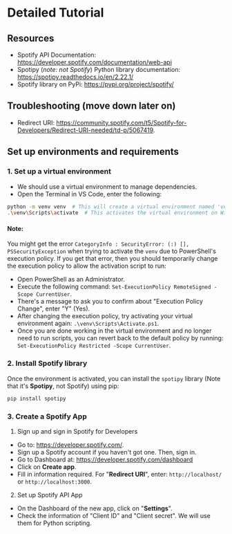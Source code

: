 # Detailed Tutorial

## Resources

- Spotify API Documentation: <https://developer.spotify.com/documentation/web-api>
- Spotipy (*note: not Spotify*) Python library documentation: <https://spotipy.readthedocs.io/en/2.22.1/>
- Spotify library on PyPi: <https://pypi.org/project/spotify/>

## Troubleshooting (move down later on)

- Redirect URI: <https://community.spotify.com/t5/Spotify-for-Developers/Redirect-URI-needed/td-p/5067419>.

## Set up environments and requirements

### 1. Set up a virtual environment 

- We should use a virtual environment to manage dependencies. 
- Open the Terminal in VS Code, enter the following:

```bash
python -m venv venv  # This will create a virtual environment named 'venv'
.\venv\Scripts\activate  # This activates the virtual environment on Windows
```

#### Note:

You might get the error `CategoryInfo : SecurityError: (:) [], PSSecurityException` when trying to activate the `venv` due to PowerShell's execution policy. If you get that error, then you should temporarily change the execution policy to allow the activation script to run:

- Open PowerShell as an Administrator.
- Execute the following command: `Set-ExecutionPolicy RemoteSigned -Scope CurrentUser`.
- There's a message to ask you to confirm about "Execution Policy Change", enter "Y" (Yes).
- After changing the execution policy, try activating your virtual environment again: `.\venv\Scripts\Activate.ps1`.
- Once you are done working in the virtual environment and no longer need to run scripts, you can revert back to the default policy by running: `Set-ExecutionPolicy Restricted -Scope CurrentUser`.

### 2. Install Spotify library

Once the environment is activated, you can install the `spotipy` library (Note that it's **Spotipy**, not Spotify) using pip:

```bash
pip install spotipy 
```

### 3. Create a Spotify App

1. Sign up and sign in Spotify for Developers

- Go to: <https://developer.spotify.com/>.
- Sign up a Spotify account if you haven't got one. Then, sign in.
- Go to Dashboard at: <https://developer.spotify.com/dashboard>
- Click on **Create app**.
- Fill in information required. For "**Redirect URI**", enter: `http://localhost/` or `http://localhost:3000`.

2. Set up Spotify API App

- On the Dashboard of the new app, click on "**Settings**".
- Check the information of "Client ID" and "Client secret". We will use them for Python scripting.